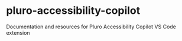 # pluro-accessibility-copilot
Documentation and resources for Pluro Accessibility Copilot VS Code extension
